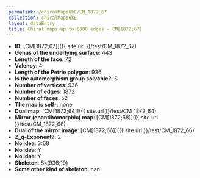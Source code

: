 ```yaml
--- 
 permalink: /chiralMaps6kE/CM_1872_67 
 collection: chiralMaps6kE
 layout: dataEntry
 title: Chiral maps up to 6000 edges - CM[1872;67]
---
```


- **ID**: [CM[1872;67]]({{ site.url }}/test/CM_1872_67)
- **Genus of the underlying surface**: 443
- **Length of the face**: 72
- **Valency**: 4
- **Length of the Petrie polygon**: 936
- **Is the automorphism group solvable?**: S
- **Number of vertices**: 936
- **Number of edges**: 1872
- **Number of faces**: 52
- **The map is self-**: none
- **Dual map**: [CM[1872;64]]({{ site.url }}/test/CM_1872_64)
- **Mirror (enantihomorphic) map**: [CM[1872;68]]({{ site.url }}/test/CM_1872_68)
- **Dual of the mirror image**: [CM[1872;66]]({{ site.url }}/test/CM_1872_66)
- **Z_q-Exponent?**: 2
- **No idea**:  3:68
- **No idea**: Y
- **No idea**: Y
- **Skeleton**: Sk(936;19)
- **Some other kind of skeleton**: nan
